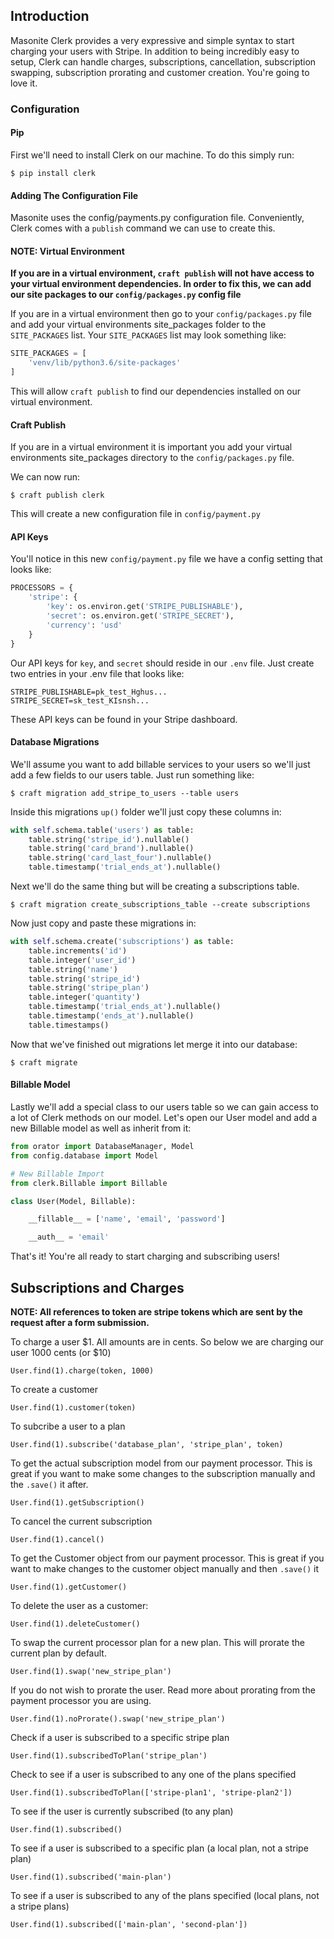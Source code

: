 ## Introduction

Masonite Clerk provides a very expressive and simple syntax to start charging your users with Stripe. In addition to being incredibly easy to setup, Clerk can handle charges, subscriptions, cancellation, subscription swapping, subscription prorating and customer creation. You're going to love it.

### Configuration

#### Pip
First we'll need to install Clerk on our machine. To do this simply run:

    $ pip install clerk

#### Adding The Configuration File

Masonite uses the config/payments.py configuration file. Conveniently, Clerk comes with a `publish` command we can use to create this.

#### NOTE: Virtual Environment

**If you are in a virtual environment, `craft publish` will not have access to your virtual environment dependencies. In order to fix this, we can add our site packages to our `config/packages.py` config file**

If you are in a virtual environment then go to your `config/packages.py` file and add your virtual environments site_packages folder to the `SITE_PACKAGES` list. Your `SITE_PACKAGES` list may look something like:

```python
SITE_PACKAGES = [
    'venv/lib/python3.6/site-packages'
]
```

This will allow `craft publish` to find our dependencies installed on our virtual environment.

#### Craft Publish

If you are in a virtual environment it is important you add your virtual environments site_packages directory to the `config/packages.py` file.

We can now run:

    $ craft publish clerk

This will create a new configuration file in `config/payment.py`

#### API Keys

You'll notice in this new `config/payment.py` file we have a config setting that looks like:

```python
PROCESSORS = {
    'stripe': {
        'key': os.environ.get('STRIPE_PUBLISHABLE'),
        'secret': os.environ.get('STRIPE_SECRET'),
        'currency': 'usd'
    }
}
```

Our API keys for `key`, and `secret` should reside in our `.env` file. Just create two entries in your .env file that looks like:

```
STRIPE_PUBLISHABLE=pk_test_Hghus...
STRIPE_SECRET=sk_test_KIsnsh...
```

These API keys can be found in your Stripe dashboard.

#### Database Migrations

We'll assume you want to add billable services to your users so we'll just add a few fields to our users table. Just run something like:

    $ craft migration add_stripe_to_users --table users

Inside this migrations `up()` folder we'll just copy these columns in:

```python
with self.schema.table('users') as table:
    table.string('stripe_id').nullable()
    table.string('card_brand').nullable()
    table.string('card_last_four').nullable()
    table.timestamp('trial_ends_at').nullable()
```

Next we'll do the same thing but will be creating a subscriptions table.

    $ craft migration create_subscriptions_table --create subscriptions

Now just copy and paste these migrations in:

```python
with self.schema.create('subscriptions') as table:
    table.increments('id')
    table.integer('user_id')
    table.string('name')
    table.string('stripe_id')
    table.string('stripe_plan')
    table.integer('quantity')
    table.timestamp('trial_ends_at').nullable()
    table.timestamp('ends_at').nullable()
    table.timestamps()
```

Now that we've finished out migrations let merge it into our database:

    $ craft migrate

#### Billable Model

Lastly we'll add a special class to our users table so we can gain access to a lot of Clerk methods on our model. Let's open our User model and add a new Billable model as well as inherit from it:

```python
from orator import DatabaseManager, Model
from config.database import Model

# New Billable Import
from clerk.Billable import Billable

class User(Model, Billable):

    __fillable__ = ['name', 'email', 'password']

    __auth__ = 'email'

```

That's it! You're all ready to start charging and subscribing users!

## Subscriptions and Charges

**NOTE: All references to token are stripe tokens which are sent by the request after a form submission.**

To charge a user $1. All amounts are in cents. So below we are charging our user 1000 cents (or $10)

    User.find(1).charge(token, 1000)

To create a customer

    User.find(1).customer(token)

To subcribe a user to a plan

    User.find(1).subscribe('database_plan', 'stripe_plan', token)

To get the actual subscription model from our payment processor. This is great if you want to make some changes to the subscription manually and the `.save()` it after.

    User.find(1).getSubscription()

To cancel the current subscription

    User.find(1).cancel()

To get the Customer object from our payment processor. This is great if you want to make changes to the customer object manually and then `.save()` it

    User.find(1).getCustomer()

To delete the user as a customer:

    User.find(1).deleteCustomer()

To swap the current processor plan for a new plan. This will prorate the current plan by default.

    User.find(1).swap('new_stripe_plan')

If you do not wish to prorate the user. Read more about prorating from the payment processor you are using.

    User.find(1).noProrate().swap('new_stripe_plan')

Check if a user is subscribed to a specific stripe plan

    User.find(1).subscribedToPlan('stripe_plan')

Check to see if a user is subscribed to any one of the plans specified

    User.find(1).subscribedToPlan(['stripe-plan1', 'stripe-plan2'])

To see if the user is currently subscribed (to any plan)

    User.find(1).subscribed()

To see if a user is subscribed to a specific plan (a local plan, not a stripe plan)

    User.find(1).subscribed('main-plan')

To see if a user is subscribed to any of the plans specified (local plans, not a stripe plans)

    User.find(1).subscribed(['main-plan', 'second-plan'])

